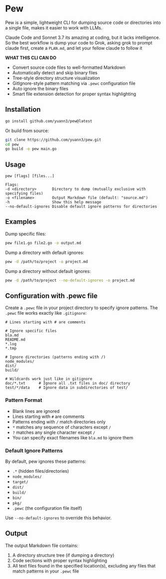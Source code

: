 # Pew

Pew is a simple, lightweight CLI for dumping source code or directories into a single file, makes it easier to work with LLMs.

Claude Code and Sonnet 3.7 its amazing at coding, but it lacks intelligence. So the best workflow is dump your code to Grok, asking grok to prompt claude first, create a `PLAN.md`, and let your fellow claude to follow it

**WHAT THIS CLI CAN DO**

- Convert source code files to well-formatted Markdown
- Automatically detect and skip binary files
- Tree-style directory structure visualization
- GitIgnore-style pattern matching via `.pewc` configuration file
- Auto ignore the binary files
- Smart file extension detection for proper syntax highlighting


## Installation

```bash
go install github.com/yuann3/pew@latest
```

Or build from source:

```bash
git clone https://github.com/yuann3/pew.git
cd pew
go build -o pew main.go
```

## Usage

```
pew [flags] [files...]

Flags:
-d <directory>       Directory to dump (mutually exclusive with specifying files)
-o <filename>        Output Markdown file (default: "source.md")
-h                   Show this help message
--no-default-ignores Disable default ignore patterns for directories
```

## Examples

Dump specific files:

```bash
pew file1.go file2.go -o output.md
```

Dump a directory with default ignores:

```bash
pew -d /path/to/project -o project.md
```

Dump a directory without default ignores:

```bash
pew -d /path/to/project --no-default-ignores -o project.md
```

## Configuration with .pewc file

Create a `.pewc` file in your project directory to specify ignore patterns. The `.pewc` file works exactly like `.gitignore`:

```
# Lines starting with # are comments

# Ignore specific files
bla.md
README.md
*.log
*.tmp

# Ignore directories (patterns ending with /)
node_modules/
dist/
build/

# Wildcards work just like in gitignore
doc/*.txt      # Ignore all .txt files in doc/ directory
test/*/data    # Ignore data in subdirectories of test/
```

### Pattern Format

- Blank lines are ignored
- Lines starting with `#` are comments
- Patterns ending with `/` match directories only
- `*` matches any sequence of characters except `/`
- `?` matches any single character except `/`
- You can specify exact filenames like `bla.md` to ignore them

### Default Ignore Patterns

By default, pew ignores these patterns:
- `.*` (hidden files/directories)
- `node_modules/`
- `target/`
- `dist/`
- `build/`
- `bin/`
- `pkg/`
- `.pewc` (the configuration file itself)

Use `--no-default-ignores` to override this behavior.

## Output

The output Markdown file contains:
1. A directory structure tree (if dumping a directory)
2. Code sections with proper syntax highlighting
3. All text files found in the specified location(s), excluding any files that match patterns in your `.pewc` file
